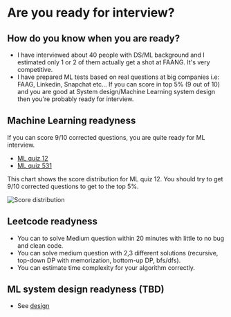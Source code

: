 # Are you ready for interview?

## How do you know when you are ready?
* I have interviewed about 40 people with DS/ML background and I estimated only 1 or 2 of them actually get a shot at FAANG. It's very competitive. 
* I have prepared ML tests based on real questions at big companies i.e: FAAG, Linkedin, Snapchat etc... If you can score in top 5% (9 out of 10) and you are good at System design/Machine Learning system design then you're probably ready for interview. 

## Machine Learning readyness

If you can score 9/10 corrected questions, you are quite ready for ML interview. 
* [ML quiz 12](https://docs.google.com/forms/d/1mqUIsynU4M79zxeRSVkk85WLUEg67_OhApAObeIFb_A/)
* [ML quiz 531](https://docs.google.com/forms/d/19WyMTPhxid08bewirQRe39RkLoVi05EaM97zyX9jO8s/edit)

This chart shows the score distribution for ML quiz 12. You should try to get 9/10 corrected questions to get to the top 5%. 

![Score distribution](https://uca41bc1147381dd4f4a328de7a9.previews.dropboxusercontent.com/p/thumb/AA4uPB3Rbq-HTQNbiDW-OrwNaN9m0V_B87qVG1_TWFvM1EzTCKLECIKY8YRFwjT8ge_inUuZ-9oztMorJXpdF7tfhLyJer_vcu2r2vyxuF46dfq-U0vh_NOQB1pLl8tFypD5LO4_Kk9-n5EqZXe42DGGEzFl5IugYZI1olxXiyq7G0obh8ZBTIdflccUxpwxDsuVFSoPiLQHWGcnNABHsFyeqIOXwAKM10EmFT0bf11O6M2quQwdu8Q4wgoHW5u2D3gMfNk0qCjPYuFmTRMt8VpZ-OgB_PueALOIsM7AJV7aLrZWc2HnPihPVkfj0gZNUBIJCW_R8oUrRCe-68fu529ItC8GoLPHqxig6GUDpi5j9NbGvxNCuMT2RBX3OqI9sQbZcfWnT429NYU8a28MzG09/p.png?fv_content=true&size_mode=5)

## Leetcode readyness
* You can to solve Medium question within 20 minutes with little to no bug and clean code. 
* You can solve medium question with 2,3 different solutions (recursive, top-down DP with memorization, bottom-up DP, bfs/dfs). 
* You can estimate time complexity for your algorithm correctly. 


## ML system design readyness (TBD)
* See [design](design.md)

